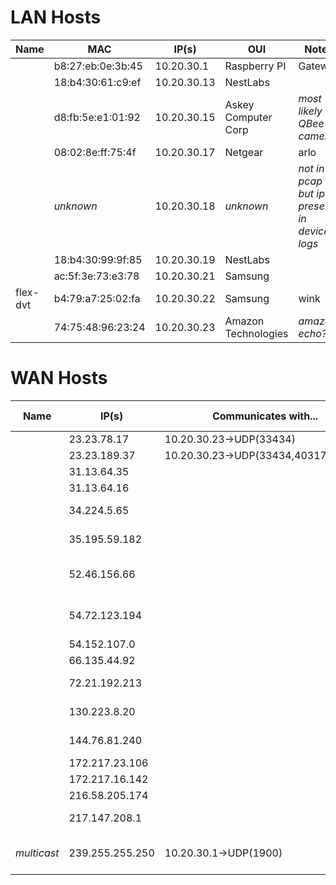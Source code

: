 # LAN Hosts

|Name|MAC|IP(s)|OUI|Notes|
|----|---|-----|---|-----|
|    |b8:27:eb:0e:3b:45|10.20.30.1|Raspberry PI|Gateway|
|    |18:b4:30:61:c9:ef|10.20.30.13|NestLabs| |
|    |d8:fb:5e:e1:01:92|10.20.30.15| Askey Computer Corp | _most likely QBee camera_ |
|    |08:02:8e:ff:75:4f|10.20.30.17|Netgear | arlo |
|    | _unknown_ | 10.20.30.18 | _unknown_ | _not in pcap but ip present in device logs_ |
|    |18:b4:30:99:9f:85|10.20.30.19|NestLabs| |
|    |ac:5f:3e:73:e3:78|10.20.30.21| Samsung | |
| flex-dvt |b4:79:a7:25:02:fa|10.20.30.22| Samsung | wink |
|    | 74:75:48:96:23:24 | 10.20.30.23 | Amazon Technologies | _amazon echo?_ |

# WAN Hosts

|Name|IP(s)| Communicates with...| Subnet Owner | Notes|
|----|-----|---------------------|--------------|------|
|    |23.23.78.17 | 10.20.30.23→UDP(33434) | Amazon Inc | |
|    |23.23.189.37 | 10.20.30.23→UDP(33434,40317,49317) | Amazon Inc | |
|    |31.13.64.35 | | Facebook | |
|    |31.13.64.16 | | Facebook | |
|    |34.224.5.65 | | Amazon Data Services | |
|    |35.195.59.182 | | Google Cloud | |
|    |52.46.156.66 | | Amazon Data Services Canada | |
|    |54.72.123.194 | | Amazon Data Services Ireland | |
|    |54.152.107.0 | | Amazon Inc | |
|    |66.135.44.92 | | ServerBeach | |
|    |72.21.192.213 | | Amazon | __NTP Server?_ |
|    |130.223.8.20 | | *Lausanne, Switzerland* | DNS |
|    |144.76.81.240 | | Hetzner Online GmbH | |
|    |172.217.23.106 | | Google | |
|    |172.217.16.142 | | Google | |
|    |216.58.205.174 | | Google | |
|    |217.147.208.1 | | Nexellent AG (Switzerland) | |
| _multicast_ |239.255.255.250| 10.20.30.1→UDP(1900) | | SSDP NOTIFY (upnp) |

